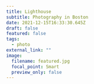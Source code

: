 ```yaml
---
title: Lighthouse
subtitle: Photography in Boston
date: 2021-12-15T16:33:30.645Z
draft: false
featured: false
tags:
  - photo
external_link: ""
image:
  filename: featured.jpg
  focal_point: Smart
  preview_only: false
---
```


